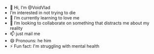 - 👋 Hi, I’m @VoidVlad
-  I’m interested in not trying to die
- 🌱 I’m currently learning to love me
- 💞️ I’m looking to collaborate on something that distracts me about my reality
- 📫  just mail me
- 😄 Pronouns: he him
- ⚡ Fun fact: I'm struggling with mental health

<!---
VoidVlad/VoidVlad is a ✨ special ✨ repository because its `README.md` (this file) appears on your GitHub profile.
You can click the Preview link to take a look at your changes.
--->
